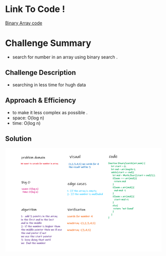 # Link To Code !

[Binary Array code ](https://github.com/IbrahimAljabr/data-structures-and-algorithms/blob/master/javascript/code-challenges/arrayShift/array-shift.js)



# Challenge Summary

- search for number in an array using binary search . 

## Challenge Description
- searching in less time for hugh data

## Approach & Efficiency
- to make it less complex as possible .
- space: O(log n)
- time: O(log n)


## Solution

![Image](./barray.png)

